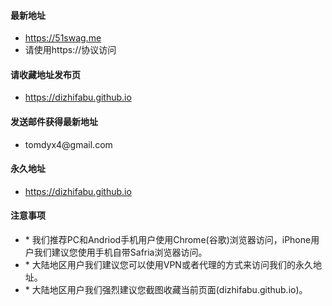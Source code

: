 <div id="main">
  <div class="field "><h4 class="title">最新地址</h4>
    <ul>
      <li>
      <a href="https://51swag.me" target="_blank">https://51swag.me</a>
      </li>
      <li class="text">请使用https://协议访问</li>
    </ul>
  </div>
  
  <div class="field ">
  <h4 class="title">请收藏地址发布页</h4>
    <ul>
      <li>
        <a href="https://dizhifabu.github.io" target="_blank">https://dizhifabu.github.io</a>
      </li>
    </ul>
  </div>
  
  <div class="field">
    <h4 class="title">发送邮件获得最新地址</h4>
    <ul><li>tomdyx4@gmail.com</li></ul>
  </div>
  
  <div class="field ">
    <h4 class="title">永久地址</h4>
    <ul>
      <li><a href="https://dizhifabu.github.io" target="_blank">https://dizhifabu.github.io</a></li>
    </ul>
  </div>
  
  <div class="field desc"><h4 class="title">注意事项</h4><ul><li>* 我们推荐PC和Andriod手机用户使用Chrome(谷歌)浏览器访问，iPhone用户我们建议您使用手机自带Safria浏览器访问。</li><li>* 大陆地区用户我们建议您可以使用VPN或者代理的方式来访问我们的永久地址。</li><li>* 大陆地区用户我们强烈建议您截图收藏当前页面(dizhifabu.github.io)。</li></ul></div></div>
